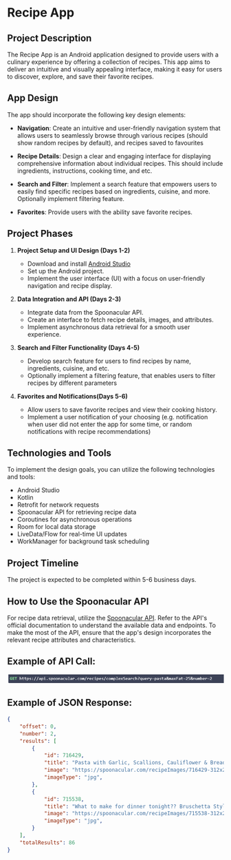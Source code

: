 # Recipe App

## Project Description
The Recipe App is an Android application designed to provide users with a culinary experience by offering a collection of recipes. This app aims to deliver an intuitive and visually appealing interface, making it easy for users to discover, explore, and save their favorite recipes.

## App Design
The app should incorporate the following key design elements:

- **Navigation**: Create an intuitive and user-friendly navigation system that allows users to seamlessly browse through various recipes (should show random recipes by default), and recipes saved to favourites

- **Recipe Details**: Design a clear and engaging interface for displaying comprehensive information about individual recipes. This should include ingredients, instructions, cooking time, and etc.

- **Search and Filter**: Implement a search feature that empowers users to easily find specific recipes based on ingredients, cuisine, and more. Optionally implement filtering feature.

- **Favorites**: Provide users with the ability save favorite recipes.

## Project Phases
1. **Project Setup and UI Design (Days 1-2)**
    - Download and install [Android Studio](https://developer.android.com/studio)
    - Set up the Android project.
    - Implement the user interface (UI) with a focus on user-friendly navigation and recipe display.

2. **Data Integration and API (Days 2-3)**
    - Integrate data from the Spoonacular API.
    - Create an interface to fetch recipe details, images, and attributes.
    - Implement asynchronous data retrieval for a smooth user experience.

3. **Search and Filter Functionality (Days 4-5)**
    - Develop search feature for users to find recipes by name, ingredients, cuisine, and etc.
    - Optionally implement a filtering feature, that enables users to filter recipes by different parameters

4. **Favorites and Notifications(Days 5-6)**
    - Allow users to save favorite recipes and view their cooking history.
    - Implement a user notification of your choosing (e.g. notification when user did not enter the app for some time, or random notifications with recipe recommendations)

## Technologies and Tools
To implement the design goals, you can utilize the following technologies and tools:
- Android Studio
- Kotlin
- Retrofit for network requests
- Spoonacular API for retrieving recipe data
- Coroutines for asynchronous operations
- Room for local data storage
- LiveData/Flow for real-time UI updates
- WorkManager for background task scheduling

## Project Timeline
The project is expected to be completed within 5-6 business days.

## How to Use the Spoonacular API
For recipe data retrieval, utilize the [Spoonacular API](https://spoonacular.com/food-api/docs). Refer to the API's official documentation to understand the available data and endpoints.
To make the most of the API, ensure that the app's design incorporates the relevant recipe attributes and characteristics.

## Example of API Call:
![Example API Call](example_api_call.png)

## Example of JSON Response:
```json
{
    "offset": 0,
    "number": 2,
    "results": [
        {
            "id": 716429,
            "title": "Pasta with Garlic, Scallions, Cauliflower & Breadcrumbs",
            "image": "https://spoonacular.com/recipeImages/716429-312x231.jpg",
            "imageType": "jpg",
        },
        {
            "id": 715538,
            "title": "What to make for dinner tonight?? Bruschetta Style Pork & Pasta",
            "image": "https://spoonacular.com/recipeImages/715538-312x231.jpg",
            "imageType": "jpg",
        }
    ],
    "totalResults": 86
}
